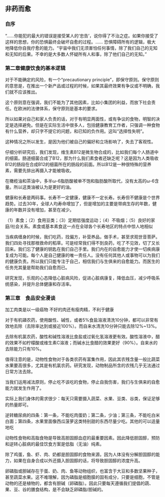 <!--
 * @Author: zhangyu
 * @Email: zhangdulin@outlook.com
 * @Date: 2021-07-02 15:56:46
 * @LastEditors: zhangyu
 * @LastEditTime: 2021-12-09 14:03:38
 * @Description:
-->

## 非药而愈

### 自序
“……你能犯的最大的错误是接受某人的‘忠告’，说你得了不治之症。如果你接受了这样的思想，你的恐惧最终会破坏自愈的过程。…… 恐惧障碍所有的逻辑，极大地降低你自我疗愈的能力。“宇宙中我们无须害怕任何事情，除了我们自己的无知和无知的后果。不幸的是大多数人怀疑所有人和事，除了他们自己的无知。”

### 第二章健康饮食的基本逻辑
对于不能确定的风险，有一个“precautionary principle”，即保守原则。保守原则的意思是，在推出一个新产品或过程的时候，如果其最终效果有争议或不明确，我们就不应该推出。

这个原则意在强调，我们不能为了其他因素，比如小集团的利益，而放下社会责任。在欧洲的法律体系，保守原则是基本的要求。

所以如果对自己和家人负责的话，对于有明显两面性，或有争议的食物，明智的决定是选择避免。但是在实际生活中很多人，包括健康教育工作者，只强调一种食物有什么营养，却只字不提它的问题，和已知的负作用。这叫“选择性失明”。

这种情况之所以发生，是因为他们被自己的偏好和立场影响了，失去了客观性。

仔细分析研究后，我们发现，维生素B12是微生物合成的，比如我们每个人肠道中的细菌。肠道细菌合成了B12，那为什么我们素食者还缺乏呢？这是因为人类吸收B12的肠段在合成B12的细菌所在的肠段的前面。所以B12是一种很特殊的营养素，需要先排出再摄入才能被吸收。

在橄榄油和茶油中，多半ω-6脂肪酸被单不饱和脂肪酸所取代，没有太高的ω-6含量。所以这类油被认为是更好的油。

健康和长寿是两码事。长寿不一定健康，健康不一定长寿。长寿但不健康是个世界趋势。过去30年，全球人均寿命增加了，但是增加的主要是带病生存的年数，健康的年数并没有增加，甚至在减少。

（1）素食；（2）食用豆类；（3）定期低强度运动；（4）不吸烟；（5）良好的家庭/社会关系。素食或基本素食这一点在全球各个长寿地区的特点中惊人地相似

当疾病缠身的时候，我们吃药，找偏方，补营养品，做手术，甚至求观世音菩萨。我们四处寻找那根救命的稻草。可是经常我们得不到良药，吃了不见效，切了又长回来。我们忘了健康的钥匙在我们自己手里。我们内在的自愈能力才使一切疾病康复成为可能。每个人是自己健康的唯一责任人。没有任何其他人或事物可以为我们的健康负责。所以我们只能专注于自己，相信我们与生俱来的自愈能力。而医生的任务充其量是帮助我们自愈而已。

研究发现，乐观的心态降低心脏病风险，促进心脏病康复，降低血压，减少呼吸系统感染，并提升总体健康和存活率。

### 第三章　食品安全漫谈
加工肉类是以一级癌物
不好的肉还有瘦肉精，不利于健康

对于有机磷农药，使用酸性、碱性，或者5%食盐溶液清洗10分钟，都可以非常有效地去除（去除率达到或接近100%）。而自来水清洗10分钟只能去除12%~13%。

去除有机氯农药，酸性和碱性溶液比食盐或过氧化氢溶液更有效。酸性溶液中，醋的效果不如柠檬酸或维生素C溶液；而碱水比食醋的效果更好（90%）。自来水的去除能力只有10%。

值得注意的是，动物性食物对于各类农药有富集作用，因此其农残含量一般比蔬菜水果要高很多，尤其是有机氯农药。研究发现，动物制品所含的农残几乎无法通过日常方法去除。

当我们运用减法原则，停止吃不该吃的食物，停止自我伤害，我们与生俱来的自愈能力就发生作用了。

实际上我们身体的需求很少：每天只需要摄入蔬菜、水果、豆类、谷类，保证足够的热量即可。

逆转糖尿病的四条：第一条，不能吃肉蛋奶；第二条，少油；第三条，不能吃白米白面；第四条，水果里面像西瓜菠萝这类特别甜的东西尽量少吃。其他的可以适量地吃

动物性食物和高脂食物是导致高胆固醇血症的最重要因素。因此降低胆固醇，预防和逆转心脏病的最佳饮食方案是低脂（无油）纯素。

除了鸡蛋，鱼、虾、肉、奶都是胆固醇的食物来源。因为人体没有分解胆固醇的能力，如果在自身合成以外还摄入胆固醇的话，将导致胆固醇的浓度升高。

卵磷脂或胆碱存在于蛋、奶、肉、鱼等动物组织，也富含于大豆和多数坚果种子，甚至蔬菜水果。这不难理解，因为磷脂是细胞膜的固有成分，只要是细胞，不管是动物的还是植物的，都含有胆碱（卵磷脂）。因此只要每天遵循我们提倡的蔬、果、豆、谷的膳食结构，是不会缺乏卵磷脂/胆碱的。







<Gitalk />

